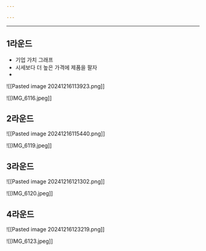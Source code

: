 ```yaml
---

---
```




---


## 1라운드
- 기업 가치 그래프
- 시세보다 더 높은  가격에 제품을 팔자
- 

![[Pasted image 20241216113923.png]]

![[IMG_6116.jpeg]]

## 2라운드


![[Pasted image 20241216115440.png]]

![[IMG_6119.jpeg]]

## 3라운드

![[Pasted image 20241216121302.png]]

![[IMG_6120.jpeg]]

## 4라운드
![[Pasted image 20241216123219.png]]

![[IMG_6123.jpeg]]
